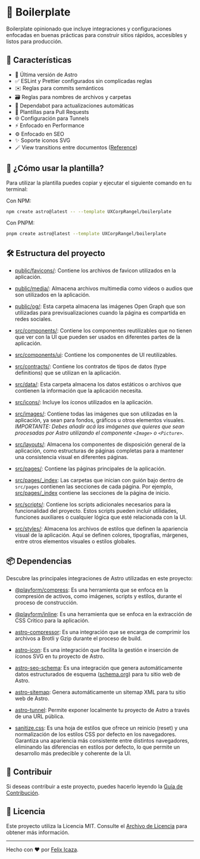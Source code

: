 # 🚀 Boilerplate

Boilerplate opinionado que incluye integraciones y configuraciones enfocadas en buenas prácticas para construir sitios rápidos, accesibles y listos para producción.

## 👀 Características

- 🚀 Última versión de Astro
- ✅ ESLint y Prettier configurados sin complicadas reglas
- ✉️ Reglas para commits semánticos
- 🗃️ Reglas para nombres de archivos y carpetas
- 🤖 Dependabot para actualizaciones automáticas
- 🔄 Plantillas para Pull Requests
- 🌐 Configuración para Tunnels
- ⚡ Enfocado en Performance
- ⚙️ Enfocado en SEO
- ✨ Soporte iconos SVG
- 🪄 View transitions entre documentos ([Reference](https://developer.chrome.com/docs/web-platform/view-transitions/cross-document))

## 🤔 ¿Cómo usar la plantilla?

Para utilizar la plantilla puedes copiar y ejecutar el siguiente comando en tu terminal:

Con NPM:

```bash
npm create astro@latest -- --template UXCorpRangel/boilerplate
```

Con PNPM:

```bash
pnpm create astro@latest --template UXCorpRangel/boilerplate
```

## 🛠️ Estructura del proyecto

- [public/favicons/](./public/favicons/): Contiene los archivos de favicon utilizados en la aplicación.

- [public/media/](./public/media/): Almacena archivos multimedia como videos o audios que son utilizados en la aplicación.

- [public/og/](./public/og/): Esta carpeta almacena las imágenes Open Graph que son utilizadas para previsualizaciones cuando la página es compartida en redes sociales.

- [src/components/](./src/components/): Contiene los componentes reutilizables que no tienen que ver con la UI que pueden ser usados en diferentes partes de la aplicación.

- [src/components/ui](./src/components/): Contiene los componentes de UI reutilizables.

- [src/contracts/](./src/contracts/): Contiene los contratos de tipos de datos (type definitions) que se utilizan en la aplicación.

- [src/data/](./src/data/): Esta carpeta almacena los datos estáticos o archivos que contienen la información que la aplicación necesita.

- [src/icons/](./src/icons/): Incluye los íconos utilizados en la aplicación.

- [src/images/](./src/images/): Contiene todas las imágenes que son utilizadas en la aplicación, ya sean para fondos, gráficos u otros elementos visuales. _IMPORTANTE: Debes añadir acá las imágenes que quieres que sean procesadas por Astro utilizando el componente `<Image>` o `<Picture>`_.

- [src/layouts/](./src/layouts/): Almacena los componentes de disposición general de la aplicación, como estructuras de páginas completas para a mantener una consistencia visual en diferentes páginas.

- [src/pages/](./src/pages/): Contiene las páginas principales de la aplicación.

- [src/pages/\_index](./src/pages/_index/): Las carpetas que inician con guión bajo dentro de `src/pages` contienen las secciones de cada página. Por ejemplo, [src/pages/\_index](./src/pages/_index/) contiene las secciones de la página de inicio.

- [src/scripts/](./src/scripts/): Contiene los scripts adicionales necesarios para la funcionalidad del proyecto. Estos scripts pueden incluir utilidades, funciones auxiliares o cualquier lógica que esté relacionada con la UI.

- [src/styles/](./src/styles/): Almacena los archivos de estilos que definen la apariencia visual de la aplicación. Aquí se definen colores, tipografías, márgenes, entre otros elementos visuales o estilos globales.

## 📦 Dependencias

Descubre las principales integraciones de Astro utilizadas en este proyecto:

- [@playform/compress](https://www.npmjs.com/package/@playform/compress): Es una herramienta que se enfoca en la compresión de activos, como imágenes, scripts y estilos, durante el proceso de construcción.

- [@playform/inline](https://www.npmjs.com/package/@playform/inline): Es una herramienta que se enfoca en la extracción de CSS Critico para la aplicación.

- [astro-compressor](https://www.npmjs.com/package/astro-compressor): Es una integración que se encarga de comprimir los archivos a Brotli y Gzip durante el proceso de build.

- [astro-icon](https://www.npmjs.com/package/astro-icon): Es una integración que facilita la gestión e inserción de íconos SVG en tu proyecto de Astro.

- [astro-seo-schema](https://www.npmjs.com/package/astro-seo-schema): Es una integración que genera automáticamente datos estructurados de esquema ([schema.org](https://schema.org/)) para tu sitio web de Astro.

- [astro-sitemap](https://www.npmjs.com/package/astro-sitemap): Genera automáticamente un sitemap XML para tu sitio web de Astro.

- [astro-tunnel](https://www.npmjs.com/package/astro-tunnel): Permite exponer localmente tu proyecto de Astro a través de una URL pública.

- [sanitize.css](https://www.npmjs.com/package/sanitize.css): Es una hoja de estilos que ofrece un reinicio (reset) y una normalización de los estilos CSS por defecto en los navegadores. Garantiza una apariencia más consistente entre distintos navegadores, eliminando las diferencias en estilos por defecto, lo que permite un desarrollo más predecible y coherente de la UI.

## 🤝 Contribuir

Si deseas contribuir a este proyecto, puedes hacerlo leyendo la [Guía de Contribución](./CONTRIBUTING.md).

## 📄 Licencia

Este proyecto utiliza la Licencia MIT. Consulte el [Archivo de Licencia](./LICENCE) para obtener más información.

---

Hecho con ❤️ por [Felix Icaza](https://felixicaza.com).
